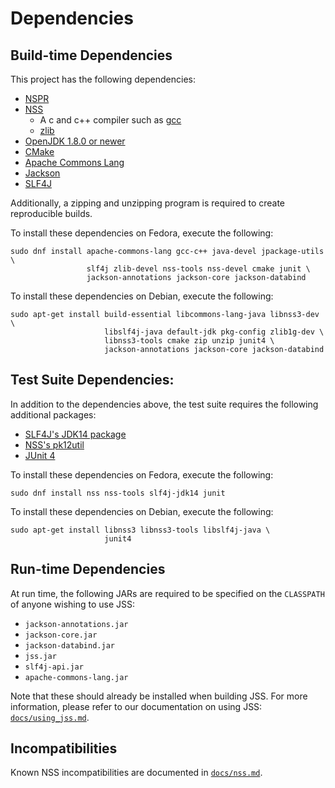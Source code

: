 # Dependencies

## Build-time Dependencies

This project has the following dependencies:

 - [NSPR](https://developer.mozilla.org/en-US/docs/Mozilla/Projects/NSPR)
 - [NSS](https://developer.mozilla.org/en-US/docs/Mozilla/Projects/NSS)
    - A c and c++ compiler such as [gcc](ttps://gcc.gnu.org/)
    - [zlib](https://zlib.net/)
 - [OpenJDK 1.8.0 or newer](http://openjdk.java.net/)
 - [CMake](https://cmake.org/)
 - [Apache Commons Lang](https://commons.apache.org/proper/commons-lang/)
 - [Jackson](https://github.com/FasterXML/jackson/)
 - [SLF4J](https://www.slf4j.org/)

Additionally, a zipping and unzipping program is required to create
reproducible builds.

To install these dependencies on Fedora, execute the following:

    sudo dnf install apache-commons-lang gcc-c++ java-devel jpackage-utils \
                     slf4j zlib-devel nss-tools nss-devel cmake junit \
                     jackson-annotations jackson-core jackson-databind

To install these dependencies on Debian, execute the following:

    sudo apt-get install build-essential libcommons-lang-java libnss3-dev \
                         libslf4j-java default-jdk pkg-config zlib1g-dev \
                         libnss3-tools cmake zip unzip junit4 \
                         jackson-annotations jackson-core jackson-databind

## Test Suite Dependencies:

In addition to the dependencies above, the test suite requires the following
additional packages:

 - [SLF4J's JDK14 package](https://www.slf4j.org/api/org/slf4j/impl/JDK14LoggerAdapter.html)
 - [NSS's pk12util](https://developer.mozilla.org/en-US/docs/Mozilla/Projects/NSS/Reference/NSS_tools_:_pk12util)
 - [JUnit 4](https://junit.org/junit4/)

To install these dependencies on Fedora, execute the following:

    sudo dnf install nss nss-tools slf4j-jdk14 junit

To install these dependencies on Debian, execute the following:

    sudo apt-get install libnss3 libnss3-tools libslf4j-java \
                         junit4

## Run-time Dependencies

At run time, the following JARs are required to be specified on the
`CLASSPATH` of anyone wishing to use JSS:

 - `jackson-annotations.jar`
 - `jackson-core.jar`
 - `jackson-databind.jar`
 - `jss.jar`
 - `slf4j-api.jar`
 - `apache-commons-lang.jar`

Note that these should already be installed when building JSS. For more
information, please refer to our documentation on using JSS:
[`docs/using_jss.md`](using_jss.md).

## Incompatibilities

Known NSS incompatibilities are documented in [`docs/nss.md`](nss.md).
